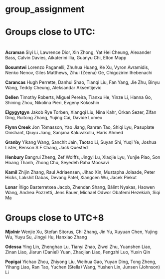 # group_assignment
# **Groups close to UTC:**

#  

 **Acraman**
 Siyi Li,
 Lawrence Dior,
 Xin Zhong,
 Yat Hei Cheung,
 Alexander Bass,
 Calvin Davies,
 Aikaterini Ilia,
 Guanyu Chi,
 Elton Mapp

 

 **Bosumtwi**
 Lorenzo Paganelli,
 Zhuhua Huang,
 Ke Xu,
 Vyron Avramidis,
 Nenko Nenov,
 Giles Matthews,
 Zihui (Zeena) Ge,
 Chigozirim Ihebenachi

 

 **Carancas**
 Hugh Perrette,
 Danhui Shao,
 Tianqi Liu,
 Fan Yang,
 Jie Zhu,
 Binyu Wang,
 Teddy Cheung,
 Aleksandar Aksentijevic

 

 **Dellen**
 Timothy Roberts,
 Miguel Pereira,
 Tianxu He,
 Yinze Li,
 Hanna Go,
 Shining Zhou,
 Nikolina Pieri,
 Evgeny Kokoshin

 

 **Elgygytgyn**
 Jakob Rye Torben,
 Xiangqi Liu,
 Nina Kahr,
 Orkan Sezer,
 Zifan Ding,
 Ruitong Zhang,
 Yujing Cai,
 Davide Lomeo

 

 **Flynn Creek**
 Jon Tómasson,
 Yao Jiang,
 Ranran Tao,
 Shiqi Lyu,
 Pasuplate Onishant,
 Qiuyu Jiang,
 Sanjana Kaluvakollu,
 Haris Ahmed

 

 **Granby**
 Yikang Wang,
 Sanchit Jain,
 Taotao Li,
 Suyan Shi,
 Yuqi Ye,
 Joshua Lister,
 Benson S F Chang,
 Jack Quested

 

 **Henbury**
 Bangrui Zheng,
 Zef Wolffs,
 Jingyi Lu,
 Xiaojie Lyu,
 Yunjie Piao,
 Son Hoang Thanh,
 Zhong Chu,
 Seyedeh Raha Moosavi

 

 **Kamil**
 Zhijin Zhang,
 Raul Adriaensen,
 Jihao Xin,
 Mustapha Jolaade,
 Peter Hicks,
 Lakshit Dabas,
 Devang Patel,
 Xiangcen Wu,
 Jacek Piekut

 

 **Lonar**
 Íñigo Basterretxea Jacob,
 Zhendan Shang,
 Bálint Nyakas,
 Haowen Wang,
 Andrea Pozzetti,
 Jens Bauer,
 Michael Odwor Obafemi Hezekiah,
 Siqi Ma
 
 
 # **Groups close to UTC+8**

 

**Mjolnir**
 Wenjie Xu,
 Stefan Sitorus,
 Chi Zhang,
 Jin Yu,
 Xuyuan Chen,
 Yujing Wu,
 Yuyu Su,
 Jingyi Hu,
 Hanxiao Zhang

 

 **Odessa**
 Ying Lin,
 Zhenghao Lu,
 Tianyi Zhao,
 Ziwei Zhu,
 Yuanshen Liao,
 Zinan Liao,
 Jiarun (Daniel) Yuan,
 Zhaojian Liao,
 Fengzhi Luo,
 Yuxin  Qin

 

 **Popigai**
 Yichao Zhou,
 Zhiyong Liu,
 Weihua Gao,
 Yuyan Ding,
 Tong Zheng,
 Yihang Liao,
 Ran Tao,
 Yuchen (Stella) Wang,
 Yushen Lin,
 Junsen (Johnson) Li
